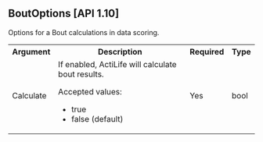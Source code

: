 ## BoutOptions [API 1.10]

Options for a Bout calculations in data scoring.

<table>
  <tr>
    <th>Argument</th>
    <th>Description</th>
    <th>Required</th>
    <th>Type</th>
  </tr>
  <tr>
    <td>Calculate</td>
    <td>If enabled, ActiLife will calculate bout results.
        <p>Accepted values:</p>
        <ul>
            <li>true</li>
            <li>false (default)</li>
		</ul>
    </td>
    <td>Yes</td>
    <td>bool</td>
  </tr>
</table>
